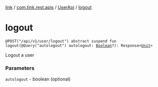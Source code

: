 [link](../../index.md) / [com.tink.rest.apis](../index.md) / [UserApi](index.md) / [logout](./logout.md)

# logout

`@POST("/api/v1/user/logout") abstract suspend fun logout(@Query("autologout") autologout: `[`Boolean`](https://kotlinlang.org/api/latest/jvm/stdlib/kotlin/-boolean/index.html)`?): Response<`[`Unit`](https://kotlinlang.org/api/latest/jvm/stdlib/kotlin/-unit/index.html)`>`

Logout a user

### Parameters

`autologout` - boolean (optional)